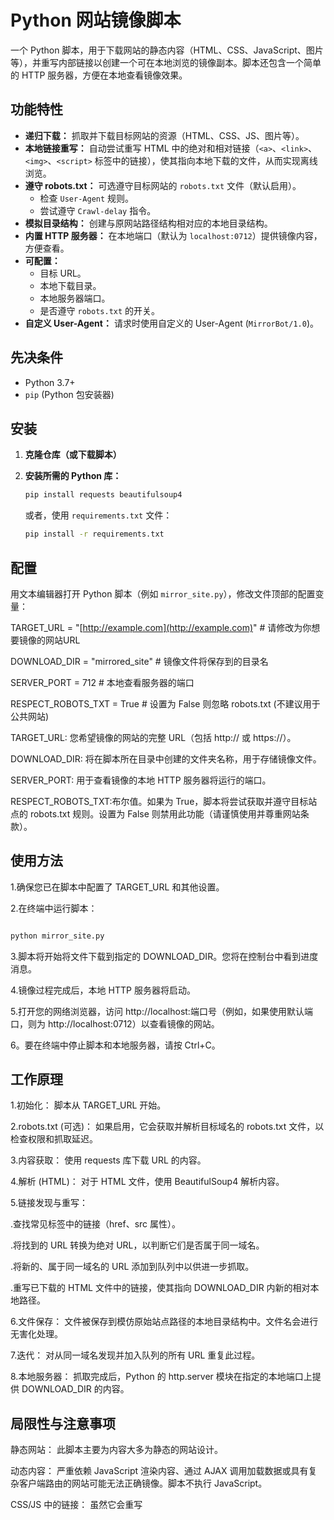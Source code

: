 # Python 网站镜像脚本

一个 Python 脚本，用于下载网站的静态内容（HTML、CSS、JavaScript、图片等），并重写内部链接以创建一个可在本地浏览的镜像副本。脚本还包含一个简单的 HTTP 服务器，方便在本地查看镜像效果。

## 功能特性

* **递归下载：** 抓取并下载目标网站的资源（HTML、CSS、JS、图片等）。
* **本地链接重写：** 自动尝试重写 HTML 中的绝对和相对链接（`<a>`、`<link>`、`<img>`、`<script>` 标签中的链接），使其指向本地下载的文件，从而实现离线浏览。
* **遵守 robots.txt：** 可选遵守目标网站的 `robots.txt` 文件（默认启用）。
    * 检查 `User-Agent` 规则。
    * 尝试遵守 `Crawl-delay` 指令。
* **模拟目录结构：** 创建与原网站路径结构相对应的本地目录结构。
* **内置 HTTP 服务器：** 在本地端口（默认为 `localhost:0712`）提供镜像内容，方便查看。
* **可配置：**
    * 目标 URL。
    * 本地下载目录。
    * 本地服务器端口。
    * 是否遵守 `robots.txt` 的开关。
* **自定义 User-Agent：** 请求时使用自定义的 User-Agent (`MirrorBot/1.0`)。

## 先决条件

* Python 3.7+
* `pip` (Python 包安装器)

## 安装

1.  **克隆仓库（或下载脚本）**

2.  **安装所需的 Python 库：**
    ```bash
    pip install requests beautifulsoup4
    ```
    或者，使用 `requirements.txt` 文件：
    ```bash
    pip install -r requirements.txt
    ```

## 配置

用文本编辑器打开 Python 脚本（例如 `mirror_site.py`），修改文件顶部的配置变量：

TARGET_URL = "[http://example.com](http://example.com)"  # 请修改为你想要镜像的网站URL

DOWNLOAD_DIR = "mirrored_site"    # 镜像文件将保存到的目录名

SERVER_PORT = 712                 # 本地查看服务器的端口

RESPECT_ROBOTS_TXT = True         # 设置为 False 则忽略 robots.txt (不建议用于公共网站)

TARGET_URL: 您希望镜像的网站的完整 URL（包括 http:// 或 https://）。

DOWNLOAD_DIR: 将在脚本所在目录中创建的文件夹名称，用于存储镜像文件。

SERVER_PORT: 用于查看镜像的本地 HTTP 服务器将运行的端口。

RESPECT_ROBOTS_TXT:布尔值。如果为 True，脚本将尝试获取并遵守目标站点的 robots.txt 规则。设置为 False 则禁用此功能（请谨慎使用并尊重网站条款）。

## 使用方法
1.确保您已在脚本中配置了 TARGET_URL 和其他设置。

2.在终端中运行脚本：
  ```bash
  
  python mirror_site.py
  
  ```

3.脚本将开始将文件下载到指定的 DOWNLOAD_DIR。您将在控制台中看到进度消息。

4.镜像过程完成后，本地 HTTP 服务器将启动。

5.打开您的网络浏览器，访问 http://localhost:端口号（例如，如果使用默认端口，则为 http://localhost:0712）以查看镜像的网站。

6。要在终端中停止脚本和本地服务器，请按 Ctrl+C。
## 工作原理
1.初始化： 脚本从 TARGET_URL 开始。

2.robots.txt (可选)： 如果启用，它会获取并解析目标域名的 robots.txt 文件，以检查权限和抓取延迟。

3.内容获取： 使用 requests 库下载 URL 的内容。

4.解析 (HTML)： 对于 HTML 文件，使用 BeautifulSoup4 解析内容。

5.链接发现与重写：

  .查找常见标签中的链接（href、src 属性）。
  
  .将找到的 URL 转换为绝对 URL，以判断它们是否属于同一域名。
  
  .将新的、属于同一域名的 URL 添加到队列中以供进一步抓取。
  
  .重写已下载的 HTML 文件中的链接，使其指向 DOWNLOAD_DIR 内新的相对本地路径。
  
6.文件保存： 文件被保存到模仿原始站点路径的本地目录结构中。文件名会进行无害化处理。

7.迭代： 对从同一域名发现并加入队列的所有 URL 重复此过程。

8.本地服务器： 抓取完成后，Python 的 http.server 模块在指定的本地端口上提供 DOWNLOAD_DIR 的内容。
## 局限性与注意事项
静态网站： 此脚本主要为内容大多为静态的网站设计。

动态内容： 严重依赖 JavaScript 渲染内容、通过 AJAX 调用加载数据或具有复杂客户端路由的网站可能无法正确镜像。脚本不执行 JavaScript。

CSS/JS 中的链接： 虽然它会重写 <script> 标签中的 src 属性和 <link> 标签中的 href，但它不会解析 CSS 或 JavaScript 文件以查找并重写内部 URL（例如 CSS 中的 url()，或 JS 中的动态字符串 URL）。

需要登录/会话的内容： 无法镜像需要登录或通过复杂交互建立会话才能访问的内容。

资源消耗： 镜像大型网站可能非常耗时，并消耗大量带宽和磁盘空间。

错误处理： 对网络请求进行了基本的错误处理，但复杂的服务器错误或非标准行为可能无法优雅处理。

道德使用： 请负责任地使用此工具。始终遵守网站的服务条款和版权。请勿将此工具用于任何恶意目的或使服务器超载。最好在您拥有或获得明确镜像许可的网站上使用。

## 许可证
本项目采用 MIT 许可证授权 - 有关详细信息，请参阅 LICENSE.md 文件。
